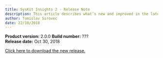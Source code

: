 ```yaml
---
title: SysKit Insights 2 - Release Note
description: This article describes what’s new and improved in the latest version of SysKit Insights.
author: Tomislav Sirovec
date: 22/10/2018
---
```



__Product version:__ 2.0.0
__Build number:__ ???    
__Release date:__ Oct 30, 2018  

[Click here to download the new release.](https://www.syskit.com/products/insights/download/)

